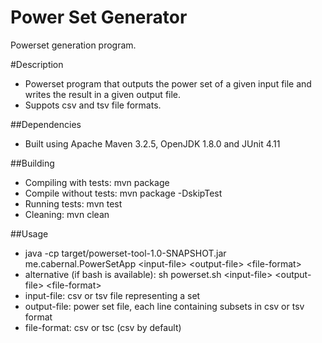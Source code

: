 # Power Set Generator
Powerset generation program.

#Description
 * Powerset program that outputs the power set of a given input file and writes the result in a given output file.
 * Suppots csv and tsv file formats.

##Dependencies
 * Built using Apache Maven 3.2.5, OpenJDK 1.8.0 and JUnit 4.11

##Building
 * Compiling with tests: mvn package
 * Compile without tests: mvn package -DskipTest
 * Running tests: mvn test
 * Cleaning: mvn clean

##Usage
 * java -cp target/powerset-tool-1.0-SNAPSHOT.jar me.cabernal.PowerSetApp \<input-file> \<output-file> \<file-format>
 * alternative (if bash is available): sh powerset.sh \<input-file> \<output-file> \<file-format>
 * input-file: csv or tsv file representing a set
 * output-file: power set file, each line containing subsets in csv or tsv format
 * file-format: csv or tsc (csv by default)
